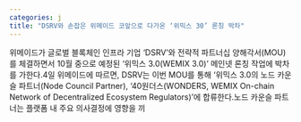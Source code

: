 ```yaml
---
categories: j
title: "DSRV와 손잡은 위메이드 코앞으로 다가온 ‘위믹스 30’ 론칭 박차"
---
```

위메이드가 글로벌 블록체인 인프라 기업 ‘DSRV’와 전략적 파트너십 양해각서(MOU)를 체결하면서 10월 중으로 예정된 ‘위믹스 3.0(WEMIX 3.0)’ 메인넷 론칭 작업에 박차를 가한다.4일 위메이드에 따르면, DSRV는 이번 MOU를 통해 ‘위믹스 3.0의 노드 카운슬 파트너(Node Council Partner), ‘40원더스(WONDERS, WEMIX On-chain Network of Decentralized Ecosystem Regulators)’에 합류한다.노드 카운슬 파트너는 플랫폼 내 주요 의사결정에 영향을 끼